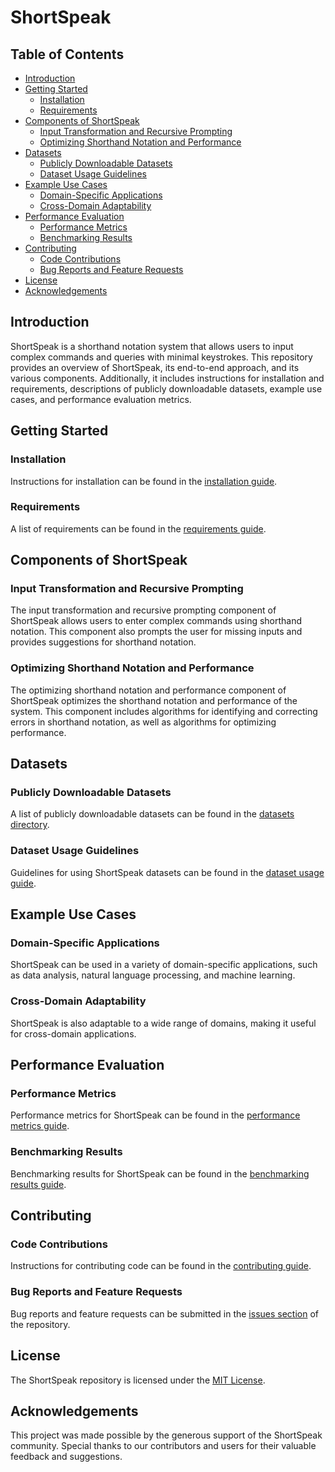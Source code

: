 # ShortSpeak

## Table of Contents

* [Introduction](#introduction)
* [Getting Started](#getting-started)
  * [Installation](#installation)
  * [Requirements](#requirements)
* [Components of ShortSpeak](#components-of-shortspeak)
  * [Input Transformation and Recursive Prompting](#input-transformation-and-recursive-prompting)
  * [Optimizing Shorthand Notation and Performance](#optimizing-shorthand-notation-and-performance)
* [Datasets](#datasets)
  * [Publicly Downloadable Datasets](#publicly-downloadable-datasets)
  * [Dataset Usage Guidelines](#dataset-usage-guidelines)
* [Example Use Cases](#example-use-cases)
  * [Domain-Specific Applications](#domain-specific-applications)
  * [Cross-Domain Adaptability](#cross-domain-adaptability)
* [Performance Evaluation](#performance-evaluation)
  * [Performance Metrics](#performance-metrics)
  * [Benchmarking Results](#benchmarking-results)
* [Contributing](#contributing)
  * [Code Contributions](#code-contributions)
  * [Bug Reports and Feature Requests](#bug-reports-and-feature-requests)
* [License](#license)
* [Acknowledgements](#acknowledgements)

## Introduction

ShortSpeak is a shorthand notation system that allows users to input complex commands and queries with minimal keystrokes. This repository provides an overview of ShortSpeak, its end-to-end approach, and its various components. Additionally, it includes instructions for installation and requirements, descriptions of publicly downloadable datasets, example use cases, and performance evaluation metrics.

## Getting Started

### Installation

Instructions for installation can be found in the [installation guide](./installation.md).

### Requirements

A list of requirements can be found in the [requirements guide](./requirements.md).

## Components of ShortSpeak

### Input Transformation and Recursive Prompting

The input transformation and recursive prompting component of ShortSpeak allows users to enter complex commands using shorthand notation. This component also prompts the user for missing inputs and provides suggestions for shorthand notation.

### Optimizing Shorthand Notation and Performance

The optimizing shorthand notation and performance component of ShortSpeak optimizes the shorthand notation and performance of the system. This component includes algorithms for identifying and correcting errors in shorthand notation, as well as algorithms for optimizing performance.

## Datasets

### Publicly Downloadable Datasets

A list of publicly downloadable datasets can be found in the [datasets directory](./datasets/).

### Dataset Usage Guidelines

Guidelines for using ShortSpeak datasets can be found in the [dataset usage guide](./dataset-usage.md).

## Example Use Cases

### Domain-Specific Applications

ShortSpeak can be used in a variety of domain-specific applications, such as data analysis, natural language processing, and machine learning.

### Cross-Domain Adaptability

ShortSpeak is also adaptable to a wide range of domains, making it useful for cross-domain applications.

## Performance Evaluation

### Performance Metrics

Performance metrics for ShortSpeak can be found in the [performance metrics guide](./performance-metrics.md).

### Benchmarking Results

Benchmarking results for ShortSpeak can be found in the [benchmarking results guide](./benchmarking-results.md).

## Contributing

### Code Contributions

Instructions for contributing code can be found in the [contributing guide](./contributing.md).

### Bug Reports and Feature Requests

Bug reports and feature requests can be submitted in the [issues section](https://github.com/user/repo/issues) of the repository.

## License

The ShortSpeak repository is licensed under the [MIT License](./LICENSE.md).

## Acknowledgements

This project was made possible by the generous support of the ShortSpeak community. Special thanks to our contributors and users for their valuable feedback and suggestions.
